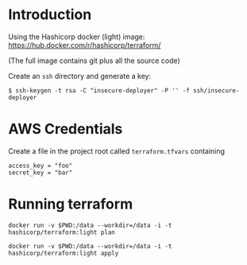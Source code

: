 # Introduction
Using the Hashicorp docker (light) image: https://hub.docker.com/r/hashicorp/terraform/

(The full image contains git plus all the source code)

Create an `ssh` directory and generate a key:
```
$ ssh-keygen -t rsa -C "insecure-deployer" -P '' -f ssh/insecure-deployer
```

# AWS Credentials
Create a file in the project root called `terraform.tfvars` containing
```
access_key = "foo"
secret_key = "bar"
```

# Running terraform
```
docker run -v $PWD:/data --workdir=/data -i -t hashicorp/terraform:light plan
```

```
docker run -v $PWD:/data --workdir=/data -i -t hashicorp/terraform:light apply
```
